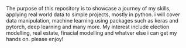 The purpose of this repository is to showcase a journey of my skills, applying real world data to simple projects, mostly in python. i will cover data manipulation, machine learning using packages such as keras and pytorch, deep learning and many more. My interest include election modelling, real estate, finacial modelling and whatver else i can get my hands on. please enjoy!
